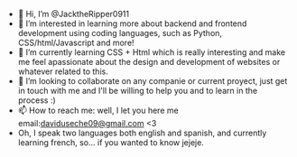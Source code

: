 - 👋 Hi, I’m @JacktheRipper0911
- 👀 I’m interested in learning more about backend and frontend development using coding languages, such as Python, CSS/html/Javascript and more!
- 🌱 I’m currently learning CSS + Html which is really interesting and make me feel apassionate about the design and development of websites or whatever related to this.
- 💞️ I’m looking to collaborate on any companie or current proyect, just get in touch with me and I'll be willing to help you and to learn in the process :)
- 📫 How to reach me: well, I let you here me email:daviduseche09@gmail.com <3
- Oh, I speak two languages both english and spanish, and currently learning french, so... if you wanted to know jejeje.

<!---
JacktheRipper0911/JacktheRipper0911 is a ✨ special ✨ repository because its `README.md` (this file) appears on your GitHub profile.
You can click the Preview link to take a look at your changes.
--->
